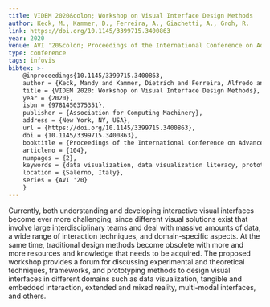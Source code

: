 ```yaml
---
title: VIDEM 2020&colon; Workshop on Visual Interface Design Methods
author: Keck, M., Kammer, D., Ferreira, A., Giachetti, A., Groh, R. 
link: https://doi.org/10.1145/3399715.3400863
year: 2020
venue: AVI '20&colon; Proceedings of the International Conference on Advanced Visual Interfaces
type: conference
tags: infovis
bibtex: >-
    @inproceedings{10.1145/3399715.3400863,
    author = {Keck, Mandy and Kammer, Dietrich and Ferreira, Alfredo and Giachetti, Andrea and Groh, Rainer},
    title = {VIDEM 2020: Workshop on Visual Interface Design Methods},
    year = {2020},
    isbn = {9781450375351},
    publisher = {Association for Computing Machinery},
    address = {New York, NY, USA},
    url = {https://doi.org/10.1145/3399715.3400863},
    doi = {10.1145/3399715.3400863},
    booktitle = {Proceedings of the International Conference on Advanced Visual Interfaces},
    articleno = {104},
    numpages = {2},
    keywords = {data visualization, data visualization literacy, prototyping techniques, design methods, teaching methods},
    location = {Salerno, Italy},
    series = {AVI '20}
    }
---
```

Currently, both understanding and developing interactive visual interfaces become ever more challenging, since different visual solutions exist that involve large interdisciplinary teams and deal with massive amounts of data, a wide range of interaction techniques, and domain-specific aspects. At the same time, traditional design methods become obsolete with more and more resources and knowledge that needs to be acquired. The proposed workshop provides a forum for discussing experimental and theoretical techniques, frameworks, and prototyping methods to design visual interfaces in different domains such as data visualization, tangible and embedded interaction, extended and mixed reality, multi-modal interfaces, and others.
